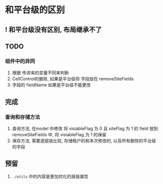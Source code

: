 # 和平台级的区别

## ! 和平台级没有区别, 布局继承不了

## TODO

### 组件中的异同

1. 根据 传进来的变量不同来判断
2. CellControl的删除, 如果是平台级将 字段放在 removeSiteFields
3. 字段的 fieldName 如果是平台级不能更改

## 完成

### 查询和存储方法

1. 查询方法, 在model 中修改 将 visiableFlag 为 0 且 siteFlag 为 1 的 field 放到removeSiteFields 中, 将 visiableFlag 为 1 的保留 
2. 保存方法, 需要逐层级比较, 存储租户的和本次修改的, 以及所有删除的平台级的字段

## 预留

1. `./utils` 中的内容是更加优化的层级属性
